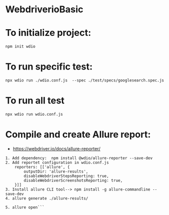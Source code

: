 # WebdriverioBasic


# To initialize project: 
```npm init wdio```

# To run specific test: 
```npx wdio run ./wdio.conf.js  --spec ./test/specs/googlesearch.spec.js```
# To run all test 
``` npx wdio run wdio.conf.js ``` 

# Compile and create Allure report: 
- https://webdriver.io/docs/allure-reporter/
```
1. Add dependency:  npm install @wdio/allure-reporter --save-dev
2. Add reportet configuration in wdio.conf.js
	reporters: [['allure', {
        outputDir: 'allure-results',
        disableWebdriverStepsReporting: true,
        disableWebdriverScreenshotsReporting: true,
    }]]
3. Install allure CLI tool--> npm install -g allure-commandline --save-dev
4. allure generate ./allure-results/

5. allure open```
